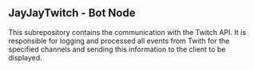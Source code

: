 ## JayJayTwitch - Bot Node

This subrepository contains the communication with the Twitch API. 
It is responsible for logging and processed all events from Twith for the specified channels and sending this information to the client to be displayed.
